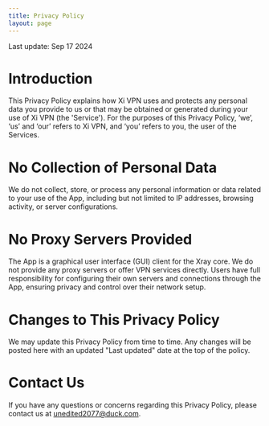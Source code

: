 ```yaml
---
title: Privacy Policy
layout: page
---
```


Last update: Sep 17 2024

# Introduction

This Privacy Policy explains how Xi VPN uses and protects any personal data you provide to us or that may be obtained or generated during your use of Xi VPN (the 'Service'). For the purposes of this Privacy Policy, ‘we’, ‘us’ and ‘our’ refers to Xi VPN, and ‘you’ refers to you, the user of the Services.

# No Collection of Personal Data

We do not collect, store, or process any personal information or data related to your use of the App, including but not limited to IP addresses, browsing activity, or server configurations.

# No Proxy Servers Provided

The App is a graphical user interface (GUI) client for the Xray core. We do not provide any proxy servers or offer VPN services directly. Users have full responsibility for configuring their own servers and connections through the App, ensuring privacy and control over their network setup.

# Changes to This Privacy Policy

We may update this Privacy Policy from time to time. Any changes will be posted here with an updated "Last updated" date at the top of the policy.

# Contact Us

If you have any questions or concerns regarding this Privacy Policy, please contact us at unedited2077@duck.com.